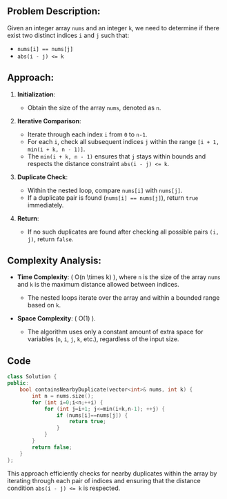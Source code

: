 
## Problem Description:

Given an integer array `nums` and an integer `k`, we need to determine if there exist two distinct indices `i` and `j` such that:

- `nums[i] == nums[j]`
- `abs(i - j) <= k`

## Approach:

1. **Initialization**:
   - Obtain the size of the array `nums`, denoted as `n`.

2. **Iterative Comparison**:
   - Iterate through each index `i` from `0` to `n-1`.
   - For each `i`, check all subsequent indices `j` within the range `[i + 1, min(i + k, n - 1)]`.
   - The `min(i + k, n - 1)` ensures that `j` stays within bounds and respects the distance constraint `abs(i - j) <= k`.

3. **Duplicate Check**:
   - Within the nested loop, compare `nums[i]` with `nums[j]`.
   - If a duplicate pair is found (`nums[i] == nums[j]`), return `true` immediately.

4. **Return**:
   - If no such duplicates are found after checking all possible pairs `(i, j)`, return `false`.

## Complexity Analysis:

- **Time Complexity**: \( O(n \times k) \), where `n` is the size of the array `nums` and `k` is the maximum distance allowed between indices.
  - The nested loops iterate over the array and within a bounded range based on `k`.
  
- **Space Complexity**: \( O(1) \).
  - The algorithm uses only a constant amount of extra space for variables (`n`, `i`, `j`, `k`, etc.), regardless of the input size.
 
## Code
```cpp
class Solution {
public:
    bool containsNearbyDuplicate(vector<int>& nums, int k) {
        int n = nums.size();
        for (int i=0;i<n;++i) {
            for (int j=i+1; j<=min(i+k,n-1); ++j) {
                if (nums[i]==nums[j]) {
                    return true;
                }
            }
        }
        return false;
    }
};

```

This approach efficiently checks for nearby duplicates within the array by iterating through each pair of indices and ensuring that the distance condition `abs(i - j) <= k` is respected.
